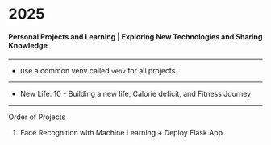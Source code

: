# 2025
#### Personal Projects and Learning | Exploring New Technologies and Sharing Knowledge

---

- use a common venv called `venv` for all projects

--- 

- New Life: 10 -  Building a new life, Calorie deficit, and Fitness Journey

---
Order of Projects

1. Face Recognition with Machine Learning + Deploy Flask App
